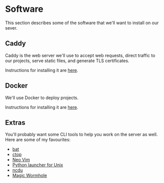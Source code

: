 # Software

This section describes some of the software that we'll want to install on our sever.

## Caddy

Caddy is the web server we'll use to accept web requests, direct traffic to our projects,
serve static files, and generate TLS certificates.

Instructions for installing it are [here](https://caddyserver.com/docs/install#debian-ubuntu-raspbian).


## Docker

We'll use Docker to deploy projects.

Instructions for installing it are [here](https://docs.docker.com/engine/install/ubuntu/).

## Extras

You'll probably want some CLI tools to help you work on the server as well. Here
are some of my favourites:

- [bat](https://crates.io/crates/bat)
- [ctop](https://github.com/bcicen/ctop)
- [Neo Vim](https://neovim.io/)
- [Python launcher for Unix](https://github.com/brettcannon/python-launcher)
- [ncdu](https://dev.yorhel.nl/ncdu)
- [Magic Wormhole](https://github.com/magic-wormhole/magic-wormhole)
